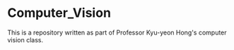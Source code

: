 # Computer_Vision   
This is a repository written as part of Professor Kyu-yeon Hong's computer vision class.   
